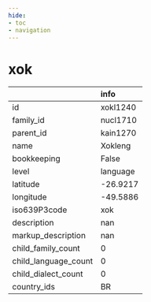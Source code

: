 ```yaml
---
hide:
- toc
- navigation
---
```

# xok
|                      | info     |
|:---------------------|:---------|
| id                   | xokl1240 |
| family_id            | nucl1710 |
| parent_id            | kain1270 |
| name                 | Xokleng  |
| bookkeeping          | False    |
| level                | language |
| latitude             | -26.9217 |
| longitude            | -49.5886 |
| iso639P3code         | xok      |
| description          | nan      |
| markup_description   | nan      |
| child_family_count   | 0        |
| child_language_count | 0        |
| child_dialect_count  | 0        |
| country_ids          | BR       |